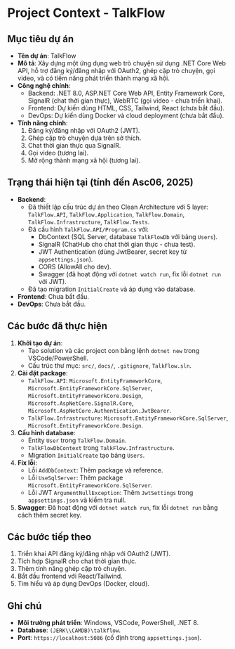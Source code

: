 # Project Context - TalkFlow

## Mục tiêu dự án
- **Tên dự án**: TalkFlow
- **Mô tả**: Xây dựng một ứng dụng web trò chuyện sử dụng .NET Core Web API, hỗ trợ đăng ký/đăng nhập với OAuth2, ghép cặp trò chuyện, gọi video, và có tiềm năng phát triển thành mạng xã hội.
- **Công nghệ chính**:
  - Backend: .NET 8.0, ASP.NET Core Web API, Entity Framework Core, SignalR (chat thời gian thực), WebRTC (gọi video - chưa triển khai).
  - Frontend: Dự kiến dùng HTML, CSS, Tailwind, React (chưa bắt đầu).
  - DevOps: Dự kiến dùng Docker và cloud deployment (chưa bắt đầu).
- **Tính năng chính**:
  1. Đăng ký/đăng nhập với OAuth2 (JWT).
  2. Ghép cặp trò chuyện dựa trên sở thích.
  3. Chat thời gian thực qua SignalR.
  4. Gọi video (tương lai).
  5. Mở rộng thành mạng xã hội (tương lai).

## Trạng thái hiện tại (tính đến  Asc06, 2025)
- **Backend**:
  - Đã thiết lập cấu trúc dự án theo Clean Architecture với 5 layer: `TalkFlow.API`, `TalkFlow.Application`, `TalkFlow.Domain`, `TalkFlow.Infrastructure`, `TalkFlow.Tests`.
  - Đã cấu hình `TalkFlow.API/Program.cs` với:
    - DbContext (SQL Server, database `TalkFlowDb` với bảng `Users`).
    - SignalR (ChatHub cho chat thời gian thực - chưa test).
    - JWT Authentication (dùng JwtBearer, secret key từ `appsettings.json`).
    - CORS (AllowAll cho dev).
    - Swagger (đã hoạt động với `dotnet watch run`, fix lỗi `dotnet run` với JWT).
  - Đã tạo migration `InitialCreate` và áp dụng vào database.
- **Frontend**: Chưa bắt đầu.
- **DevOps**: Chưa bắt đầu.

## Các bước đã thực hiện
1. **Khởi tạo dự án**:
   - Tạo solution và các project con bằng lệnh `dotnet new` trong VSCode/PowerShell.
   - Cấu trúc thư mục: `src/`, `docs/`, `.gitignore`, `TalkFlow.sln`.
2. **Cài đặt package**:
   - `TalkFlow.API`: `Microsoft.EntityFrameworkCore`, `Microsoft.EntityFrameworkCore.SqlServer`, `Microsoft.EntityFrameworkCore.Design`, `Microsoft.AspNetCore.SignalR.Core`, `Microsoft.AspNetCore.Authentication.JwtBearer`.
   - `TalkFlow.Infrastructure`: `Microsoft.EntityFrameworkCore.SqlServer`, `Microsoft.EntityFrameworkCore.Design`.
3. **Cấu hình database**:
   - Entity `User` trong `TalkFlow.Domain`.
   - `TalkFlowDbContext` trong `TalkFlow.Infrastructure`.
   - Migration `InitialCreate` tạo bảng `Users`.
4. **Fix lỗi**:
   - Lỗi `AddDbContext`: Thêm package và reference.
   - Lỗi `UseSqlServer`: Thêm package `Microsoft.EntityFrameworkCore.SqlServer`.
   - Lỗi JWT `ArgumentNullException`: Thêm `JwtSettings` trong `appsettings.json` và kiểm tra null.
5. **Swagger**: Đã hoạt động với `dotnet watch run`, fix lỗi `dotnet run` bằng cách thêm secret key.

## Các bước tiếp theo
1. Triển khai API đăng ký/đăng nhập với OAuth2 (JWT).
2. Tích hợp SignalR cho chat thời gian thực.
3. Thêm tính năng ghép cặp trò chuyện.
4. Bắt đầu frontend với React/Tailwind.
5. Tìm hiểu và áp dụng DevOps (Docker, cloud).

## Ghi chú
- **Môi trường phát triển**: Windows, VSCode, PowerShell, .NET 8.
- **Database**: `(JERK\\CAMDB)\talkflow`.
- **Port**: `https://localhost:5086` (cố định trong `appsettings.json`).